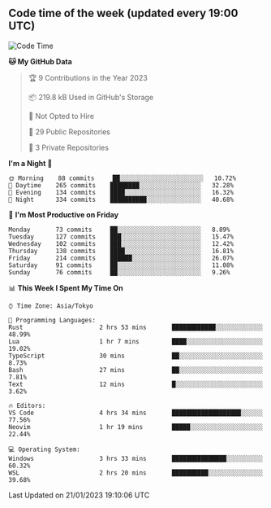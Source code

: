 ## Code time of the week (updated every 19:00 UTC)

<!--START_SECTION:waka-->
![Code Time](http://img.shields.io/badge/Code%20Time-1%2C487%20hrs%2032%20mins-blue)

**🐱 My GitHub Data** 

> 🏆 9 Contributions in the Year 2023
 > 
> 📦 219.8 kB Used in GitHub's Storage 
 > 
> 🚫 Not Opted to Hire
 > 
> 📜 29 Public Repositories 
 > 
> 🔑 3 Private Repositories  
 > 
**I'm a Night 🦉** 

```text
🌞 Morning    88 commits     ██░░░░░░░░░░░░░░░░░░░░░░░   10.72% 
🌆 Daytime    265 commits    ████████░░░░░░░░░░░░░░░░░   32.28% 
🌃 Evening    134 commits    ████░░░░░░░░░░░░░░░░░░░░░   16.32% 
🌙 Night      334 commits    ██████████░░░░░░░░░░░░░░░   40.68%

```
📅 **I'm Most Productive on Friday** 

```text
Monday       73 commits     ██░░░░░░░░░░░░░░░░░░░░░░░   8.89% 
Tuesday      127 commits    ███░░░░░░░░░░░░░░░░░░░░░░   15.47% 
Wednesday    102 commits    ███░░░░░░░░░░░░░░░░░░░░░░   12.42% 
Thursday     138 commits    ████░░░░░░░░░░░░░░░░░░░░░   16.81% 
Friday       214 commits    ██████░░░░░░░░░░░░░░░░░░░   26.07% 
Saturday     91 commits     ██░░░░░░░░░░░░░░░░░░░░░░░   11.08% 
Sunday       76 commits     ██░░░░░░░░░░░░░░░░░░░░░░░   9.26%

```


📊 **This Week I Spent My Time On** 

```text
⌚︎ Time Zone: Asia/Tokyo

💬 Programming Languages: 
Rust                     2 hrs 53 mins       ████████████░░░░░░░░░░░░░   48.99% 
Lua                      1 hr 7 mins         ████░░░░░░░░░░░░░░░░░░░░░   19.02% 
TypeScript               30 mins             ██░░░░░░░░░░░░░░░░░░░░░░░   8.73% 
Bash                     27 mins             ██░░░░░░░░░░░░░░░░░░░░░░░   7.81% 
Text                     12 mins             █░░░░░░░░░░░░░░░░░░░░░░░░   3.62%

🔥 Editors: 
VS Code                  4 hrs 34 mins       ███████████████████░░░░░░   77.56% 
Neovim                   1 hr 19 mins        █████░░░░░░░░░░░░░░░░░░░░   22.44%

💻 Operating System: 
Windows                  3 hrs 33 mins       ███████████████░░░░░░░░░░   60.32% 
WSL                      2 hrs 20 mins       ██████████░░░░░░░░░░░░░░░   39.68%

```


 Last Updated on 21/01/2023 19:10:06 UTC
<!--END_SECTION:waka-->